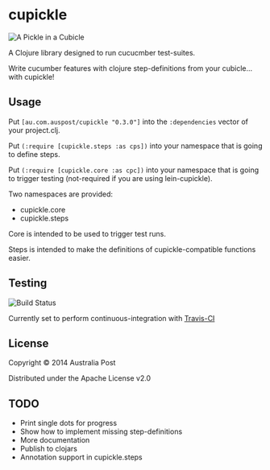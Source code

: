 # cupickle

![A Pickle in a Cubicle](http://i.imgur.com/NsBCjsQ.png)

A Clojure library designed to run cucucmber test-suites.

Write cucumber features with clojure step-definitions from your cubicle... with cupickle!

## Usage

Put `[au.com.auspost/cupickle "0.3.0"]` into the `:dependencies` vector of your project.clj.

Put `(:require [cupickle.steps :as cps])` into your namespace that is going to define steps.

Put `(:require [cupickle.core :as cpc])` into your namespace that is going to trigger testing (not-required if you are using lein-cupickle).

Two namespaces are provided:

* cupickle.core
* cupickle.steps

Core is intended to be used to trigger test runs.

Steps is intended to make the definitions of cupickle-compatible functions easier.

## Testing

![Build Status](https://travis-ci.org/MyPost/cupickle.svg)

Currently set to perform continuous-integration with [Travis-CI](https://travis-ci.org/MyPost)

## License

Copyright © 2014 Australia Post

Distributed under the Apache License v2.0

## TODO

* Print single dots for progress
* Show how to implement missing step-definitions
* More documentation
* Publish to clojars
* Annotation support in cupickle.steps
